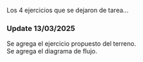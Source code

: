 Los 4 ejercicios que se dejaron de tarea...  
### Update 13/03/2025  
Se agrega el ejercicio propuesto del terreno.  
Se agrega el diagrama de flujo.  
